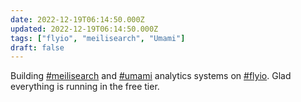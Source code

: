 ```yaml
---
date: 2022-12-19T06:14:50.000Z
updated: 2022-12-19T06:14:50.000Z
tags: ["flyio", "meilisearch", "Umami"]
draft: false
---
```


Building [#meilisearch](/tags/meilisearch) and [#umami](/tags/umami) analytics systems on [#flyio](/tags/flyio). Glad everything is running in the free tier.
